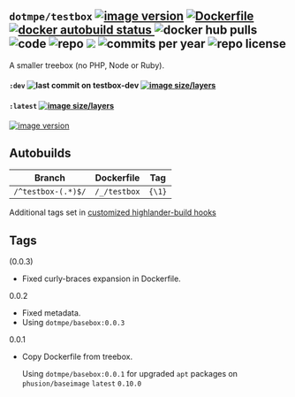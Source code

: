 ## ``dotmpe/testbox`` [![image version](https://images.microbadger.com/badges/version/dotmpe/testbox.svg)](https://microbadger.com/images/dotmpe/testbox "microbadger.com version metadata") [ ![Dockerfile](https://img.shields.io/badge/Dockerfile-GitHub-blue.svg) ](https://github.com/dotmpe/x-docker/blob/master/_/testbox/Dockerfile) [ ![docker autobuild status](https://img.shields.io/docker/build/dotmpe/testbox.svg) ](https://cloud.docker.com/repository/docker/dotmpe/testbox) ![docker hub pulls](https://img.shields.io/docker/pulls/dotmpe/testbox.svg) ![code](https://img.shields.io/github/languages/code-size/dotmpe/x-docker.svg) ![repo](https://img.shields.io/github/repo-size/dotmpe/x-docker.svg) ![](https://img.shields.io/maintenance/yes/2019.svg) ![commits per year](https://img.shields.io/github/commit-activity/y/dotmpe/x-docker.svg) ![repo license](https://img.shields.io/github/license/dotmpe/x-docker.svg)

A smaller treebox (no PHP, Node or Ruby).

#### ``:dev`` ![last commit on testbox-dev](https://img.shields.io/github/last-commit/dotmpe/x-docker/testbox-dev.svg) [![image size/layers](https://images.microbadger.com/badges/image/dotmpe/testbox:dev.svg)](https://microbadger.com/images/dotmpe/testbox:dev "Get your own image badge on microbadger.com")

#### ``:latest`` [![image size/layers](https://images.microbadger.com/badges/image/dotmpe/testbox.svg)](https://microbadger.com/images/dotmpe/testbox "microbadger.com image metadata")
[![image version](https://images.microbadger.com/badges/version/dotmpe/testbox.svg)](https://microbadger.com/images/dotmpe/testbox "microbadger.com version metadata")


## Autobuilds
Branch                     | Dockerfile         | Tag
-------------------------- | -------------------| ----------------------------
``/^testbox-(.*)$/``       | ``/_/testbox``     | ``{\1}``

Additional tags set in [customized highlander-build hooks](https://github.com/dotmpe/x-docker/tree/testbox-dev/tools/hooks)


## Tags
(0.0.3)
  - Fixed curly-braces expansion in Dockerfile.

0.0.2
  - Fixed metadata.
  - Using ``dotmpe/basebox:0.0.3``

0.0.1
  - Copy Dockerfile from treebox.

    Using ``dotmpe/basebox:0.0.1`` for upgraded ``apt`` packages on
    ``phusion/baseimage`` ``latest`` ``0.10.0``
